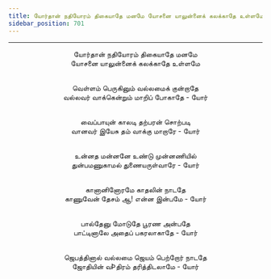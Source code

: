 ```yaml
---
title: யோர்தான் நதியோரம் திகையாதே மனமே யோசனை யாலுன்னைக் கலக்காதே உள்ளமே
sidebar_position: 701
---
```


---
<center>
யோர்தான் நதியோரம் திகையாதே மனமே<br/>
யோசனை யாலுன்னைக் கலக்காதே உள்ளமே<br/><br/>

வெள்ளம் பெருகினும் வல்லமைக் குன்றாதே<br/>
வல்லவர் வாக்கென்றும் மாறிப் போகாதே    - யோர்<br/><br/>

வைப்பாயுன் காலடி தற்பரன் சொற்படி<br/>
வானவர் இயேசு தம் வாக்கு மாறாரே            - யோர்<br/><br/>

உன்னத மன்னனே உண்டு முன்னணியில்<br/>
துன்பமணுகாமல் துணையருள்வாரே            - யோர்<br/><br/>

கானானினோரமே காதலின் நாடதே<br/>
காணுவேன் தேசம் ஆ! என்ன இன்பமே        - யோர்<br/><br/>

பால்தேனு மோடுதே பூரண அன்பதே<br/>
பாட்டினாலே அதைப் பகரலாகாதே            - யோர்<br/><br/>

ஜெபத்தினால் வல்லமை ஜெயம் பெற்றோர் நாடதே<br/>
ஜோதியின் வÞதிரம் தரித்திடலாமே            - யோர்
</center>
